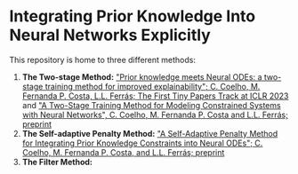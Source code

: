 # Integrating Prior Knowledge Into Neural Networks Explicitly

This repository is home to three different methods:
1. **The Two-stage Method:** ["Prior knowledge meets Neural ODEs: a two-stage training method for improved explainability"; C. Coelho, M. Fernanda P. Costa, L.L. Ferrás; The First Tiny Papers Track at ICLR 2023](https://openreview.net/forum?id=p7sHcNt_tqo&referrer=%5Bthe%20profile%20of%20C.%20Coelho%5D(%2Fprofile%3Fid%3D~C._Coelho2)) and ["A Two-Stage Training Method for Modeling Constrained Systems with Neural Networks", C. Coelho, M. Fernanda P. Costa and L.L. Ferrás; preprint](https://arxiv.org/abs/2403.02730)
2. **The Self-adaptive Penalty Method:** ["A Self-Adaptive Penalty Method for Integrating Prior Knowledge Constraints into Neural ODEs"; C. Coelho, M. Fernanda P. Costa, and L.L. Ferrás; preprint](https://arxiv.org/abs/2307.14940) 
3. **The Filter Method:**
